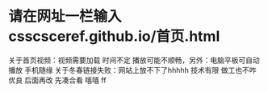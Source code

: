 # 请在网址一栏输入csscsceref.github.io/首页.html
关于首页视频：视频需要加载 时间不定 播放可能不顺畅，另外：电脑平板可自动播放 手机随缘 
关于冬春链接失败：网站上放不下了hhhhh
技术有限 做工也不咋优良 后面再改 先凑合看 
嘻嘻
ff
